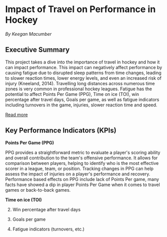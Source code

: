 # Impact of Travel on Performance in Hockey  

*By Keegan Macumber* 

## Executive Summary  

This project takes a dive into the importance of travel in hockey and how it can impact performance. This impact can negatively affect performance by causing fatigue due to disrupted sleep patterns from time changes, leading to slower reaction times, lower energy levels, and even an increased risk of injury (Kneeland, 2014). Travelling long distances across numerous time zones is very common in professional hockey leagues. Fatigue has the potential to affect Points Per Game (PPG), Time on ice (TOI), win percentage after travel days, Goals per game, as well as fatigue indicators including turnovers in the game, injuries, slower reaction time and speed.  

[Read more](background.md)

## Key Performance Indicators (KPIs) 


**Points Per Game (PPG)**

PPG provides a straightforward metric to evaluate a player's scoring ability and overall contribution to the team's offensive performance.  It allows for comparison between players, helping to identify who is the most effective scorer in a league, team, or position.  Tracking changes in PPG can help assess the impact of injuries on a player's performance and recovery. Performance based effects on PPG include lack of Points Per game, many facts have showed a dip in player Points Per Game when it comes to travel games or back-to-back games.

  
**Time on ice (TOI)**

2. Win percentage after travel days 

3. Goals per game  

4. Fatigue indicators (turnovers, etc.) 

 

 
